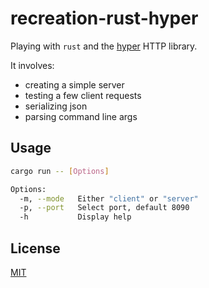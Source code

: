 # recreation-rust-hyper

Playing with `rust` and the [hyper](https://github.com/hyperium/hyper) HTTP library.

It involves:
- creating a simple server
- testing a few client requests
- serializing json
- parsing command line args

## Usage

``` bash
cargo run -- [Options]

Options:
  -m, --mode   Either "client" or "server"
  -p, --port   Select port, default 8090
  -h           Display help
```

## License

[MIT](https://tldrlegal.com/license/mit-license)
